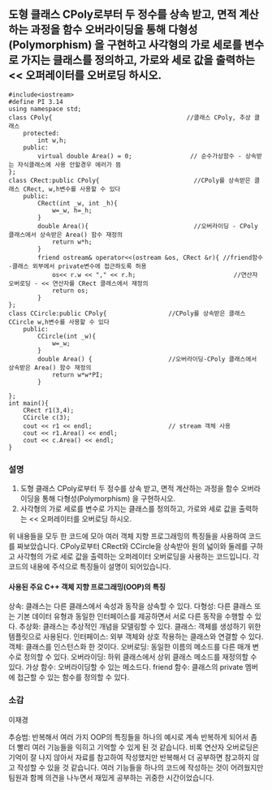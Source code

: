 ## 도형 클래스 CPoly로부터 두 정수를 상속 받고, 면적 계산하는 과정을 함수 오버라이딩을 통해 다형성(Polymorphism) 을 구현하고 사각형의 가로 세로를 변수로 가지는 클래스를 정의하고, 가로와 세로 값을 출력하는 << 오퍼레이터를 오버로딩 하시오.
```
#include<iostream>
#define PI 3.14
using namespace std;
class CPoly{                                     //클래스 CPoly, 추상 클래스 
    protected:
        int w,h;
    public:
        virtual double Area() = 0;                // 순수가상함수 - 상속받는 자식클래스에 사용 안할경우 에러가 뜸   
};
class CRect:public CPoly{                          //CPoly를 상속받은 클래스 CRect, w,h변수를 사용할 수 있다 
    public:
        CRect(int _w, int _h){
            w=_w, h=_h;
        }
        double Area(){                             //오버라이딩 - CPoly 클래스에서 상속받은 Area() 함수 재정의
            return w*h;
        }
        friend ostream& operator<<(ostream &os, CRect &r){ //friend함수  -클래스 외부에서 private변수에 접근하도록 허용  
            os<< r.w << "," << r.h;                           //연산자 오버로딩 - << 연산자를 CRect 클래스에서 재정의
            return os;
        }
};
class CCircle:public CPoly{                 //CPoly를 상속받은 클래스 CCircle w,h변수를 사용할 수 있다 
    public:
        CCircle(int _w){
            w=_w;
        }
        double Area() {                     //오버라이딩-CPoly 클래스에서 상속받은 Area() 함수 재정의
            return w*w*PI;
        }

};
int main(){
    CRect r1(3,4);
    CCircle c(3);
    cout << r1 << endl;                     // stream 객체 사용 
    cout << r1.Area() << endl;
    cout << c.Area() << endl;
}
```

### 설명
1. 도형 클래스 CPoly로부터 두 정수를 상속 받고, 면적 계산하는 과정을 함수 오버라이딩을 통해 다형성(Polymorphism) 을 구현하시오. 
2. 사각형의 가로 세로를 변수로 가지는 클래스를 정의하고, 가로와 세로 값을 출력하는 << 오퍼레이터를 오버로딩 하시오.

위 내용들을 모두 한 코드에 모아 여러 객체 지향 프로그래밍의 특징들을 사용하여 코드를 짜보았습니다. CPoly로부터 CRect와 CCircle을 상속받아 원의 넓이와 둘레를 구하고 사각형의 가로 세로 값을 출력하는 오퍼레이터 오버로딩을 사용하는 코드입니다.
 각 코드의 내용에 주석으로 특징들이 설명이 되어있습니다.
 
#### 사용된 주요 C++ 객체 지향 프로그래밍(OOP)의 특징
상속: 클래스는 다른 클래스에서 속성과 동작을 상속할 수 있다.
다형성: 다른 클래스 또는 기본 데이터 유형과 동일한 인터페이스를 제공하면서 서로 다른 동작을 수행할 수 있다.
추상화: 클래스는 추상적인 개념을 모델링할 수 있다.
클래스: 객체를 생성하기 위한 템플릿으로 사용된다.
인터페이스: 외부 객체와 상호 작용하는 클래스와 연결할 수 있다.
객체: 클래스를 인스턴스화 한 것이다.
오버로딩: 동일한 이름의 메소드를 다른 매개 변수로 정의할 수 있다.
오버라이딩: 하위 클래스에서 상위 클래스 메소드를 재정의할 수 있다.
가상 함수: 오버라이딩할 수 있는 메소드다.
friend 함수: 클래스의 private 멤버에 접근할 수 있는 함수를 정의할 수 있다.

### 소감
이재경

추승범: 반복해서 여러 가지 OOP의 특징들을 하나의 예시로 계속 반복하게 되어서 좀 더 빨리 여러 기능들을 익히고 기억할 수 있게 된 것 같습니다. 비록 연산자 오버로딩은 기억이 잘 나지 않아서 자료를 참고하여 작성했지만 반복해서 더 공부하면 참고하지 않고 작성할 수 있을 것 같습니다. 여러 기능들을 하나의 코드에 작성하는 것이 어려웠지만 팀원과 함께 의견을 나누면서 재밌게 공부하는 귀중한 시간이었습니다.
